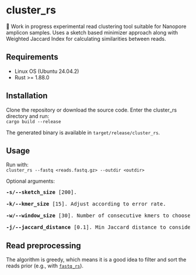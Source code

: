 # cluster_rs
🚧 Work in progress experimental read clustering tool suitable for Nanopore amplicon samples. Uses a sketch based minimizer approach along with Weighted Jaccard Index for calculating similarities between reads.

## Requirements
- Linux OS (Ubuntu 24.04.2)
- Rust >= 1.88.0

## Installation
Clone the repository or download the source code. Enter the cluster_rs directory and run:<br>
`cargo build --release`

The generated binary is available in `target/release/cluster_rs`.

## Usage
Run with:<br>
`cluster_rs --fastq <reads.fastq.gz> --outdir <outdir>`<br>


Optional arguments:
<pre>
<b>-s/--sketch_size</b> [200].

<b>-k/--kmer_size</b> [15]. Adjust according to error rate.

<b>-w/--window_size</b> [30]. Number of consecutive kmers to choose minimizer from.

<b>-j/--jaccard_distance</b> [0.1]. Min Jaccard distance to consider a read part of a cluster.
</pre>

## Read preprocessing
The algorithm is greedy, which means it is a good idea to filter and sort the reads prior (e.g., with [`fastq_rs`](https://github.com/OscarAspelin95/fastq_rs)).
